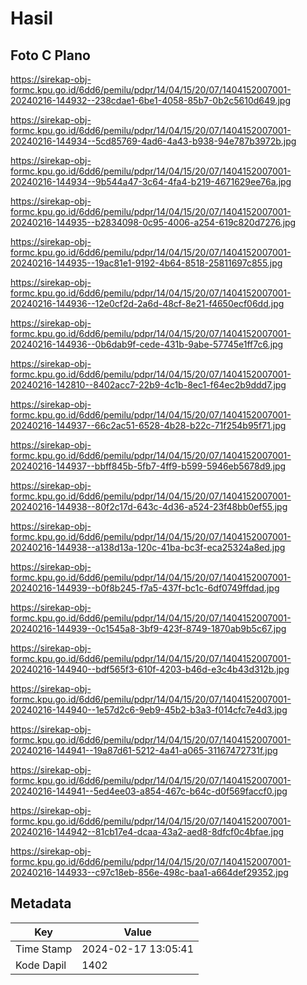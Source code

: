 # Hasil

## Foto C Plano

https://sirekap-obj-formc.kpu.go.id/6dd6/pemilu/pdpr/14/04/15/20/07/1404152007001-20240216-144932--238cdae1-6be1-4058-85b7-0b2c5610d649.jpg

https://sirekap-obj-formc.kpu.go.id/6dd6/pemilu/pdpr/14/04/15/20/07/1404152007001-20240216-144934--5cd85769-4ad6-4a43-b938-94e787b3972b.jpg

https://sirekap-obj-formc.kpu.go.id/6dd6/pemilu/pdpr/14/04/15/20/07/1404152007001-20240216-144934--9b544a47-3c64-4fa4-b219-4671629ee76a.jpg

https://sirekap-obj-formc.kpu.go.id/6dd6/pemilu/pdpr/14/04/15/20/07/1404152007001-20240216-144935--b2834098-0c95-4006-a254-619c820d7276.jpg

https://sirekap-obj-formc.kpu.go.id/6dd6/pemilu/pdpr/14/04/15/20/07/1404152007001-20240216-144935--19ac81e1-9192-4b64-8518-25811697c855.jpg

https://sirekap-obj-formc.kpu.go.id/6dd6/pemilu/pdpr/14/04/15/20/07/1404152007001-20240216-144936--12e0cf2d-2a6d-48cf-8e21-f4650ecf06dd.jpg

https://sirekap-obj-formc.kpu.go.id/6dd6/pemilu/pdpr/14/04/15/20/07/1404152007001-20240216-144936--0b6dab9f-cede-431b-9abe-57745e1ff7c6.jpg

https://sirekap-obj-formc.kpu.go.id/6dd6/pemilu/pdpr/14/04/15/20/07/1404152007001-20240216-142810--8402acc7-22b9-4c1b-8ec1-f64ec2b9ddd7.jpg

https://sirekap-obj-formc.kpu.go.id/6dd6/pemilu/pdpr/14/04/15/20/07/1404152007001-20240216-144937--66c2ac51-6528-4b28-b22c-71f254b95f71.jpg

https://sirekap-obj-formc.kpu.go.id/6dd6/pemilu/pdpr/14/04/15/20/07/1404152007001-20240216-144937--bbff845b-5fb7-4ff9-b599-5946eb5678d9.jpg

https://sirekap-obj-formc.kpu.go.id/6dd6/pemilu/pdpr/14/04/15/20/07/1404152007001-20240216-144938--80f2c17d-643c-4d36-a524-23f48bb0ef55.jpg

https://sirekap-obj-formc.kpu.go.id/6dd6/pemilu/pdpr/14/04/15/20/07/1404152007001-20240216-144938--a138d13a-120c-41ba-bc3f-eca25324a8ed.jpg

https://sirekap-obj-formc.kpu.go.id/6dd6/pemilu/pdpr/14/04/15/20/07/1404152007001-20240216-144939--b0f8b245-f7a5-437f-bc1c-6df0749ffdad.jpg

https://sirekap-obj-formc.kpu.go.id/6dd6/pemilu/pdpr/14/04/15/20/07/1404152007001-20240216-144939--0c1545a8-3bf9-423f-8749-1870ab9b5c67.jpg

https://sirekap-obj-formc.kpu.go.id/6dd6/pemilu/pdpr/14/04/15/20/07/1404152007001-20240216-144940--bdf565f3-610f-4203-b46d-e3c4b43d312b.jpg

https://sirekap-obj-formc.kpu.go.id/6dd6/pemilu/pdpr/14/04/15/20/07/1404152007001-20240216-144940--1e57d2c6-9eb9-45b2-b3a3-f014cfc7e4d3.jpg

https://sirekap-obj-formc.kpu.go.id/6dd6/pemilu/pdpr/14/04/15/20/07/1404152007001-20240216-144941--19a87d61-5212-4a41-a065-31167472731f.jpg

https://sirekap-obj-formc.kpu.go.id/6dd6/pemilu/pdpr/14/04/15/20/07/1404152007001-20240216-144941--5ed4ee03-a854-467c-b64c-d0f569faccf0.jpg

https://sirekap-obj-formc.kpu.go.id/6dd6/pemilu/pdpr/14/04/15/20/07/1404152007001-20240216-144942--81cb17e4-dcaa-43a2-aed8-8dfcf0c4bfae.jpg

https://sirekap-obj-formc.kpu.go.id/6dd6/pemilu/pdpr/14/04/15/20/07/1404152007001-20240216-144933--c97c18eb-856e-498c-baa1-a664def29352.jpg


## Metadata

| Key        | Value               |
| ---------- | ------------------- |
| Time Stamp | 2024-02-17 13:05:41 |
| Kode Dapil | 1402                |



